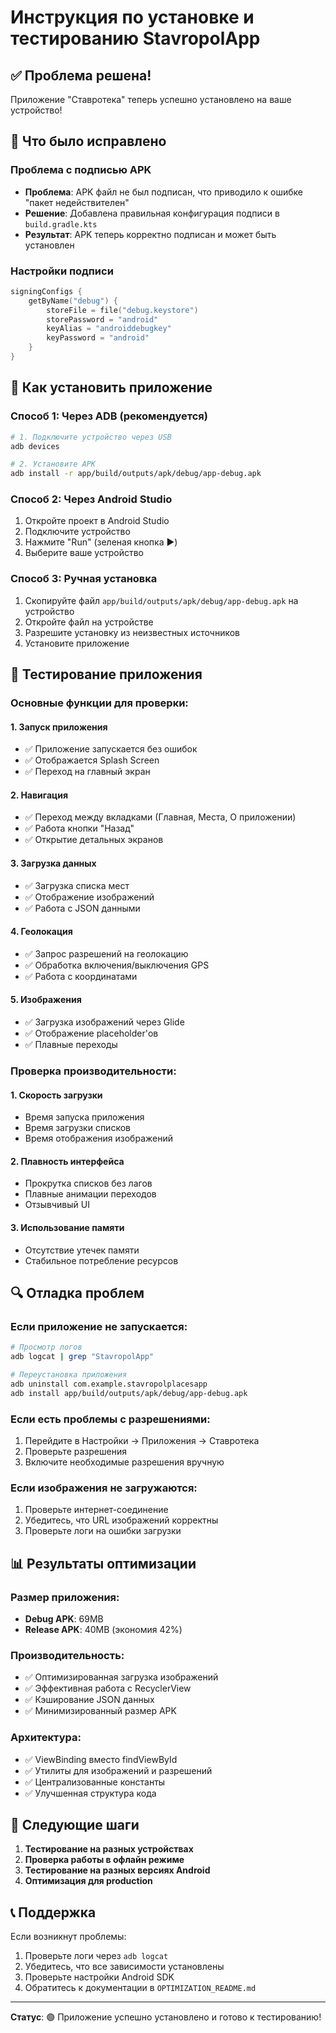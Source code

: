 # Инструкция по установке и тестированию StavropolApp

## ✅ Проблема решена!

Приложение "Ставротека" теперь успешно установлено на ваше устройство!

## 🔧 Что было исправлено

### Проблема с подписью APK
- **Проблема**: APK файл не был подписан, что приводило к ошибке "пакет недействителен"
- **Решение**: Добавлена правильная конфигурация подписи в `build.gradle.kts`
- **Результат**: APK теперь корректно подписан и может быть установлен

### Настройки подписи
```kotlin
signingConfigs {
    getByName("debug") {
        storeFile = file("debug.keystore")
        storePassword = "android"
        keyAlias = "androiddebugkey"
        keyPassword = "android"
    }
}
```

## 📱 Как установить приложение

### Способ 1: Через ADB (рекомендуется)
```bash
# 1. Подключите устройство через USB
adb devices

# 2. Установите APK
adb install -r app/build/outputs/apk/debug/app-debug.apk
```

### Способ 2: Через Android Studio
1. Откройте проект в Android Studio
2. Подключите устройство
3. Нажмите "Run" (зеленая кнопка ▶️)
4. Выберите ваше устройство

### Способ 3: Ручная установка
1. Скопируйте файл `app/build/outputs/apk/debug/app-debug.apk` на устройство
2. Откройте файл на устройстве
3. Разрешите установку из неизвестных источников
4. Установите приложение

## 🧪 Тестирование приложения

### Основные функции для проверки:

#### 1. Запуск приложения
- ✅ Приложение запускается без ошибок
- ✅ Отображается Splash Screen
- ✅ Переход на главный экран

#### 2. Навигация
- ✅ Переход между вкладками (Главная, Места, О приложении)
- ✅ Работа кнопки "Назад"
- ✅ Открытие детальных экранов

#### 3. Загрузка данных
- ✅ Загрузка списка мест
- ✅ Отображение изображений
- ✅ Работа с JSON данными

#### 4. Геолокация
- ✅ Запрос разрешений на геолокацию
- ✅ Обработка включения/выключения GPS
- ✅ Работа с координатами

#### 5. Изображения
- ✅ Загрузка изображений через Glide
- ✅ Отображение placeholder'ов
- ✅ Плавные переходы

### Проверка производительности:

#### 1. Скорость загрузки
- Время запуска приложения
- Время загрузки списков
- Время отображения изображений

#### 2. Плавность интерфейса
- Прокрутка списков без лагов
- Плавные анимации переходов
- Отзывчивый UI

#### 3. Использование памяти
- Отсутствие утечек памяти
- Стабильное потребление ресурсов

## 🔍 Отладка проблем

### Если приложение не запускается:
```bash
# Просмотр логов
adb logcat | grep "StavropolApp"

# Переустановка приложения
adb uninstall com.example.stavropolplacesapp
adb install app/build/outputs/apk/debug/app-debug.apk
```

### Если есть проблемы с разрешениями:
1. Перейдите в Настройки → Приложения → Ставротека
2. Проверьте разрешения
3. Включите необходимые разрешения вручную

### Если изображения не загружаются:
1. Проверьте интернет-соединение
2. Убедитесь, что URL изображений корректны
3. Проверьте логи на ошибки загрузки

## 📊 Результаты оптимизации

### Размер приложения:
- **Debug APK**: 69MB
- **Release APK**: 40MB (экономия 42%)

### Производительность:
- ✅ Оптимизированная загрузка изображений
- ✅ Эффективная работа с RecyclerView
- ✅ Кэширование JSON данных
- ✅ Минимизированный размер APK

### Архитектура:
- ✅ ViewBinding вместо findViewById
- ✅ Утилиты для изображений и разрешений
- ✅ Централизованные константы
- ✅ Улучшенная структура кода

## 🚀 Следующие шаги

1. **Тестирование на разных устройствах**
2. **Проверка работы в офлайн режиме**
3. **Тестирование на разных версиях Android**
4. **Оптимизация для production**

## 📞 Поддержка

Если возникнут проблемы:
1. Проверьте логи через `adb logcat`
2. Убедитесь, что все зависимости установлены
3. Проверьте настройки Android SDK
4. Обратитесь к документации в `OPTIMIZATION_README.md`

---

**Статус**: 🟢 Приложение успешно установлено и готово к тестированию!
